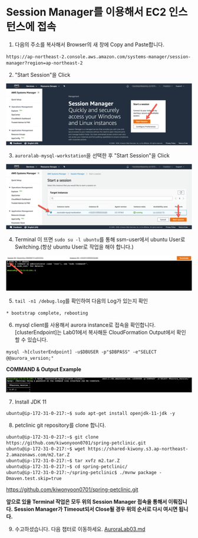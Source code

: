 # Session Manager를 이용해서 EC2 인스턴스에 접속

1. 다음의 주소를 복사해서 Browser의 새 창에 Copy and Paste합니다.

`https://ap-northeast-2.console.aws.amazon.com/systems-manager/session-manager?region=ap-northeast-2`

2. "Start Session"을 Click

<kbd> ![GitHub Logo](images/6.png) </kbd>

3. `auroralab-mysql-workstation`을 선택한 후 "Start Session"을 Click

<kbd> ![GitHub Logo](images/7.png) </kbd>

4. Terminal 이 뜨면 `sudo su -l ubuntu`를 통해 ssm-user에서 ubuntu User로 Switching.(항상 ubuntu User로 작업을 해야 합니다.)

<kbd> ![GitHub Logo](images/8.png) </kbd>

5. `tail -n1 /debug.log`를 확인하여 다음의 Log가 있는지 확인

`* bootstrap complete, rebooting`

6. mysql client를 사용해서 aurora instance로 접속을 확인합니다. [clusterEndpoint]는 Lab01에서 복사해둔 CloudFormation Output에서 확인 할 수 있습니다.

`mysql -h[clusterEndpoint] -u$DBUSER -p"$DBPASS" -e"SELECT @@aurora_version;"`

**COMMAND & Output Example**

<kbd> ![GitHub Logo](images/9.png) </kbd>

7. Install JDK 11

```
ubuntu@ip-172-31-0-217:~$ sudo apt-get install openjdk-11-jdk -y
```

8. petclinic git repository를 clone 합니다.

```
ubuntu@ip-172-31-0-217:~$ git clone  https://github.com/kiwonyoon0701/spring-petclinic.git
ubuntu@ip-172-31-0-217:~$ wget https://shared-kiwony.s3.ap-northeast-2.amazonaws.com/m2.tar.Z
ubuntu@ip-172-31-0-217:~$ tar xvfz m2.tar.Z
ubuntu@ip-172-31-0-217:~$ cd spring-petclinic/
ubuntu@ip-172-31-0-217:~/spring-petclinic$ ./mvnw package -Dmaven.test.skip=true

```

https://github.com/kiwonyoon0701/spring-petclinic.git

**앞으로 있을 Terminal 작업은 모두 위의 Session Manager 접속을 통해서 이뤄집니다.**
**Session Manager가 Timeout되서 Close될 경우 위의 순서로 다시 여시면 됩니다.**

9. 수고하셨습니다. 다음 챕터로 이동하세요. [AuroraLab03.md](AuroraLab03.md)
